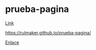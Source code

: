 # prueba-pagina

[Link](https://rulmaker.github.io/prueba-pagina/)

https://rulmaker.github.io/prueba-pagina/

<a href="https://rulmaker.github.io/prueba-pagina/">Enlace</a>
